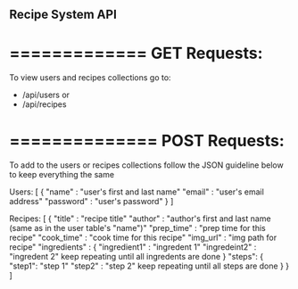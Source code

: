 Recipe System API
-----------------

=============
GET Requests:
=============
To view users and recipes collections go to:

- <url>/api/users
	or 
- <url>/api/recipes

==============
POST Requests:
==============
To add to the users or recipes collections follow the JSON guideline
below to keep everything the same

Users:
[
   {
     "name" : "user's first and last name"
     "email" : "user's email address"
     "password" : "user's password"
   } 
]

Recipes:
[
   {
     "title" : "recipe title"
     "author" : "author's first and last name (same as in the user table's "name")"
     "prep_time" : "prep time for this recipe"
     "cook_time" : "cook time for this recipe"
     "img_url" : "img path for recipe"
     "ingredients" : {
                       "ingredient1" : "ingredent 1"
		       "ingredeint2" : "ingredent 2"
                       keep repeating until all ingredents are done
                     }
     "steps": {
                       "step1": "step 1"
		       "step2" : "step 2"
                       keep repeating until all steps are done
                     }
   }
]
